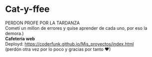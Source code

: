 # Cat-y-ffee
PERDON PROFE POR LA TARDANZA <br>
Cometí un millon de errores y quise aprender de cada uno, por eso la demora.) <br>
<b> <stronge> Cafeteria web </stronge> </b> <br>
Deployd: https://coderfunk.github.io/Mis_proyectos/index.html <br>
(perdón otra vez por lo poco y gracias por tanto ♥)
